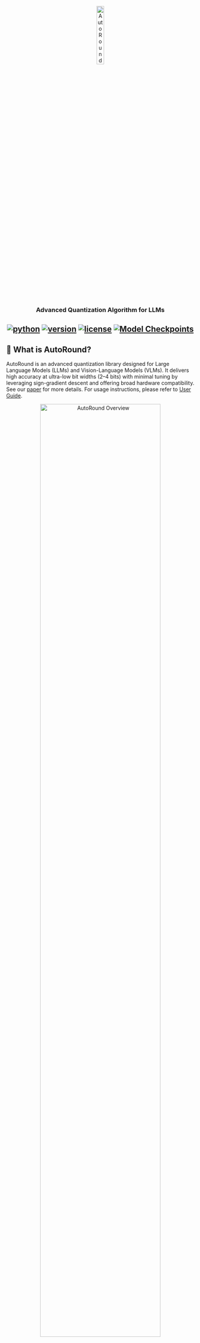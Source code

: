 <div align="center">



<p align="center">
  <img src="docs/imgs/AutoRound.png" alt="AutoRound Overview" width="20%">
</p>


<h3> Advanced Quantization Algorithm for LLMs</h3>

[![python](https://img.shields.io/badge/python-3.10%2B-blue)](https://github.com/intel/auto-round)
[![version](https://img.shields.io/badge/release-0.8.0-green)](https://github.com/intel/auto-round)
[![license](https://img.shields.io/badge/license-Apache%202-9C27B0)](https://github.com/intel/auto-round/blob/main/LICENSE)
<a href="https://huggingface.co/Intel">
<img alt="Model Checkpoints" src="https://img.shields.io/badge/%F0%9F%A4%97%20HF-Models-F57C00">
</a>
---
<div align="left">

## 🚀 What is AutoRound?

AutoRound is an advanced quantization library designed for Large Language Models (LLMs) and Vision-Language Models (VLMs). 
It delivers high accuracy at ultra-low bit widths (2–4 bits) with minimal tuning by leveraging sign-gradient descent and offering broad hardware compatibility. 
See our [paper](https://arxiv.org/pdf/2309.05516) for more details. For usage instructions, please refer to  [User Guide](./docs/step_by_step.md).

<p align="center">
  <img src="docs/imgs/autoround_overview.png" alt="AutoRound Overview" width="80%">
</p>


## 🆕 What's New
[2025/10] AutoRound has been integrated into **SGLang**. You can now run models in the AutoRound format directly using the latest SGLang later than v0.5.4.

[2025/10] We enhanced the RTN mode (--iters 0) to significantly reduce quantization cost compared to the default tuning mode. Check out [this doc](./docs/opt_rtn.md) for some accuracy results. If you don’t have sufficient resources, you can use this mode for 4-bit quantization.

[2025/10] We proposed a fast algorithm to generate **mixed bits/datatypes** schemes in minutes. Please
refer to the documentation for accuracy [results](./docs/auto_scheme_acc.md) and [this guide](https://github.com/intel/auto-round/blob/main/docs/step_by_step.md#autoscheme) for usage instructions.

[2025/09] AutoRound now includes experimental support for the **mxfp4 and nvfp4 dtypes**. For accuracy results, see the [documentation](./docs/mxnv_acc.md)
. We currently recommend exporting to the LLM-Compressor format.

[2025/08] AutoRound now provides experimental support for **an improved INT2 algorithm** via `--enable_alg_ext`. See this [documentation](./docs/alg_202508.md)
 for some accuracy results. 

[2025/07] AutoRound now offers experimental support for **GGUF** format, and recommends using optimized RTN mode (--iters 0) for
  all bits other than 3 bits. **A more advanced algorithm** tailored for specific configurations may be available in
  v0.8.1.

[2025/05] AutoRound has been integrated into **Transformers** and **vLLM**. 

[2025/03] The INT2-mixed **DeepSeek-R1** model (~200GB) retains 97.9% accuracy. Check
  out [OPEA/DeepSeek-R1-int2-mixed-sym-inc](https://huggingface.co/OPEA/DeepSeek-R1-int2-mixed-sym-inc).


## ✨ Key Features


✅ **Superior Accuracy**
Delivers strong performance even at 2–3 bits [example models](https://huggingface.co/collections/OPEA/2-3-bits-67a5f0bc6b49d73c01b4753b), with leading results at 4 bits [benchmark](https://huggingface.co/spaces/Intel/low_bit_open_llm_leaderboard).

✅ **Ecosystem Integration**
Seamlessly works with **Transformers, vLLM, SGLang** and more.

✅ **Multiple Formats Export**
Support **AutoRound, AutoAWQ, AutoGPTQ, and GGUF** for maximum compatibility. Details are shown in [export formats](https://github.com/intel/auto-round/blob/main/docs/step_by_step.md#supported-export-formats)

✅ **Fast Mixed Bits/Dtypes Scheme Generation**
Automatically configure in minutes, with about 1.1X-1.5X the model’s BF16 RAM size as overhead. Accuracy [results](./docs/auto_scheme_acc.md) and [user guide](https://github.com/intel/auto-round/blob/main/docs/step_by_step.md#autoscheme).

✅ **Optimized Round-to-Nearest Mode**
Use `--iters 0` for fast quantization with some accuracy drop for 4 bits. Details are shown in [opt_rtn mode](https://github.com/intel/auto-round/blob/main/docs/step_by_step.md#opt-rtn-mode)

✅ **Affordable Quantization Cost**
Quantize 7B models in about 10 minutes on a single GPU. Details are shown in [quantization costs](https://github.com/intel/auto-round/blob/main/docs/step_by_step.md#quantization-costs)

✅ **10+ VLMs Support**
Out-of-the-box quantization for 10+ vision-language models [example models](https://huggingface.co/collections/OPEA/vlms-autoround-675bc712fdd6a55ebaf11bfa), [support matrix](https://github.com/intel/auto-round/tree/main/auto_round/mllm#support-matrix)

✅ **Multiple Recipes**
Choose from `auto-round-best`, `auto-round`, and `auto-round-light` to suit your needs. Details are shown in [quantization recipes](https://github.com/intel/auto-round/blob/main/docs/step_by_step.md#recipe-recommendation)

✅ Advanced Utilities
Includes [multiple gpus quantization](https://github.com/intel/auto-round/blob/main/docs/step_by_step.md#devicemulti-gpu-setting-in-quantization), [multiple calibration datasets](https://github.com/intel/auto-round/blob/main/docs/step_by_step.md#default-dataset) and support for [10+ runtime backends](https://github.com/intel/auto-round/blob/main/docs/step_by_step.md#specify-inference-backend).

✅ Beyond weight only quantization. We are actively expanding support for additional datatypes such as **MXFP**, NVFP, W8A8, and more.


## Installation

### Install from pypi

```bash
# CPU/Intel GPU/CUDA
pip install auto-round

# HPU
pip install auto-round-lib
```

<details>
  <summary>Build from Source</summary>

  ```bash
  # CPU/Intel GPU/CUDA
  pip install .

  # HPU
  python setup.py install lib
  ```

</details>

## Model Quantization (CPU/Intel GPU/Gaudi/CUDA)

### CLI Usage
The full list of supported arguments is provided by calling `auto-round -h` on the terminal.

```bash
auto-round \
    --model Qwen/Qwen3-0.6B \
    --scheme "W4A16" \
    --format "auto_round" \
    --output_dir ./tmp_autoround
```

We offer another two recipes, `auto-round-best` and `auto-round-light`, designed for optimal accuracy and improved speed, respectively. Details are as follows.
<details>
  <summary>Other Recipes</summary>

  ```bash
# Best accuracy, 3X slower, low_gpu_mem_usage could save ~20G but ~30% slower
auto-round-best \
    --model Qwen/Qwen3-0.6B \
    --scheme "W4A16" \
    --low_gpu_mem_usage 
  ```

  ```bash
# 2-3X speedup, slight accuracy drop at W4 and larger accuracy drop at W2
auto-round-light \
    --model Qwen/Qwen3-0.6B \
    --scheme "W4A16" 

  ```

  <!-- ```bash
auto-round-fast \
# Fast and low memory, 2-3X speedup, slight accuracy drop at W4G128
    --model Qwen/Qwen3-0.6B \
    --bits 4 \
    --group_size 128 \
  ``` -->

</details>

In conclusion, we recommend using **auto-round for W4A16 and auto-round-best with `enable_alg_ext` for W2A16**. However, you may adjust the
configuration to suit your specific requirements and available resources.

### API Usage

```python
from auto_round import AutoRound

# Load a model (supports FP8/BF16/FP16/FP32)
model_name_or_path = "Qwen/Qwen3-0.6B"

# Available schemes: "W2A16", "W3A16", "W4A16", "W8A16", "NVFP4", "MXFP4" (no real kernels), "GGUF:Q4_K_M", etc.
ar = AutoRound(model_name_or_path, scheme="W4A16")

# Highest accuracy (4–5× slower).
# `low_gpu_mem_usage=True` saves ~20GB VRAM but runs ~30% slower.
# ar = AutoRound(model_name_or_path, nsamples=512, iters=1000, low_gpu_mem_usage=True)

# Faster quantization (2–3× speedup) with slight accuracy drop at W4G128.
# ar = AutoRound(model_name_or_path, nsamples=128, iters=50, lr=5e-3)

# Supported formats: "auto_round" (default), "auto_gptq", "auto_awq", "llm_compressor", "gguf:q4_k_m", etc.
ar.quantize_and_save(output_dir="./qmodel", format="auto_round")
```

<details>
<summary>Important Hyperparameters</summary>

##### Quantization Scheme & Configuration
- **`scheme` (str|dict|AutoScheme)**: The predefined quantization keys, e.g. `W4A16`, `MXFP4`, `NVFP4`, `GGUF:Q4_K_M`.
- **`bits` (int)**: Number of bits for quantization (default is `None`). If not None, it will override the scheme setting.
- **`group_size` (int)**: Size of the quantization group (default is `None`). If not None, it will override the scheme setting.
- **`sym` (bool)**: Whether to use symmetric quantization (default is `None`). If not None, it will override the scheme setting.
- **`layer_config` (dict)**: Configuration for weight quantization (default is `None`), mainly for mixed schemes.

##### Algorithm Settings
- **`enable_alg_ext` (bool)**: Enable algorithm variants for specific schemes (e.g., MXFP4/W2A16) that could bring notable improvements. Default is `False`.
- **`disable_opt_rtn` (bool)**: Use pure RTN mode for specific schemes (e.g., GGUF and WOQ). Default is `False` (improved RTN enabled).

##### Tuning Process Parameters
- **`iters` (int)**: Number of tuning iterations (default is `200`). Common values: 0 (RTN mode), 50 (with lr=5e-3 recommended), 1000. Higher values increase accuracy but slow down tuning.
- **`lr` (float)**: The learning rate for rounding value (default is `None`). When None, it will be set to `1.0/iters` automatically.
- **`batch_size` (int)**: Batch size for training (default is `8`). 4 is also commonly used.

##### Calibration Dataset
- **`dataset` (str|list|tuple|torch.utils.data.DataLoader)**: The dataset for tuning (default is `"NeelNanda/pile-10k"`). Supports local JSON files and dataset combinations, e.g. `"./tmp.json,NeelNanda/pile-10k:train,mbpp:train+validation+test"`.
- **`nsamples` (int)**: Number of samples for tuning (default is `128`).
- **`seqlen` (int)**: Data length of the sequence for tuning (default is `2048`).

##### Device/Speed Configuration
- **`enable_torch_compile` (bool)**: If no exception is raised, typically we recommend setting it to True for faster quantization with lower resource.
- **`low_gpu_mem_usage` (bool)**: Whether to offload intermediate features to CPU at the cost of ~20% more tuning time (default is `False`).
- **`device_map` (str|dict|int)**: The device to be used for tuning, e.g., `auto`, "cpu"`, `"cuda"`, `"0,1,2"` (default is `'0'`). When using "auto", it will try to use all available GPUs.

</details>

### AutoScheme Usage 
Please refer to the [user guide](https://github.com/intel/auto-round/blob/main/docs/step_by_step.md#autoscheme) for more details on AutoScheme.
~~~python
from auto_round import AutoRound, AutoScheme

model_name = "Qwen/Qwen3-8B"
avg_bits = 3.0
scheme = AutoScheme(avg_bits=avg_bits, options=("GGUF:Q2_K_S", "GGUF:Q4_K_S"), ignore_scale_zp_bits=True)
layer_config = {"lm_head": "GGUF:Q6_K"}

# Change iters to 200 for non-GGUF schemes
ar = AutoRound(model=model_name, scheme=scheme, layer_config=layer_config, iters=0)
ar.quantize_and_save()
~~~

<details>
<summary>Important Hyperparameters of AutoScheme</summary>


##### AutoScheme Hyperparameters

- **`avg_bits` (float)**: Target average bit-width for the entire model. Only quantized layers are included in the average bit calculation.  
- **`options` (str | list[str] | list[QuantizationScheme])**: Candidate quantization schemes to choose from. It can be a single comma-separated string (e.g., `"W4A16,W2A16"`), a list of strings (e.g., `["W4A16", "W2A16"]`), or a list of `QuantizationScheme` objects.  
- **`ignore_scale_zp_bits` (bool)**: Only supported in API usage. Determines whether to exclude the bits of scale and zero-point from the average bit-width calculation (default: `False`).  
- **`shared_layers` (Iterable[Iterable[str]], optional)**: Only supported in API usage. Defines groups of layers that share quantization settings.  
- **`batch_size` (int, optional)**: Only supported in API usage. Can be set to `1` to reduce VRAM usage at the expense of longer tuning time.  

</details>

### API Usage for VLMs

If you encounter issues during quantization, try setting iters=0 (to enable RTN) and use group_size=32 for better
results.


<details>
  <summary>Click to expand</summary>

**This feature is experimental and may be subject to changes**.

By default, AutoRoundMLLM only quantize the text module of VLMs and uses `NeelNanda/pile-10k` for calibration. To
quantize the entire model, you can enable `quant_nontext_module` by setting it to True, though support for this feature
is limited. For more information, please refer to the AutoRoundMLLM [readme](./auto_round/mllm/README.md).

```python
from auto_round import AutoRoundMLLM

# Load the model
model_name_or_path = "Qwen/Qwen2.5-VL-7B-Instruct"
# Quantize the model
ar = AutoRoundMLLM(model_name_or_path, scheme="W4A16")
output_dir = "./qmodel"
ar.quantize_and_save(output_dir)
```

</details>



## Model Inference

### vLLM (CPU/Intel GPU/CUDA)
```python
from vllm import LLM, SamplingParams

prompts = [
    "Hello, my name is",
]
sampling_params = SamplingParams(temperature=0.6, top_p=0.95)
model_name = "Intel/DeepSeek-R1-0528-Qwen3-8B-int4-AutoRound"
llm = LLM(model=model_name)

outputs = llm.generate(prompts, sampling_params)

for output in outputs:
    prompt = output.prompt
    generated_text = output.outputs[0].text
    print(f"Prompt: {prompt!r}, Generated text: {generated_text!r}")
```


### SGLang (Intel GPU/CUDA)
Please note that support for the MoE models and visual language models is currently limited.

```python
import sglang as sgl

llm = sgl.Engine(model_path="Intel/DeepSeek-R1-0528-Qwen3-8B-int4-AutoRound")
prompts = [
    "Hello, my name is",
]
sampling_params = {"temperature": 0.6, "top_p": 0.95}

outputs = llm.generate(prompts, sampling_params)
for prompt, output in zip(prompts, outputs):
    print(f"Prompt: {prompt}\nGenerated text: {output['text']}")
```


### Transformers (CPU/Intel GPU/Gaudi/CUDA)


AutoRound support 10+ backends and automatically selects the best available backend based on the installed libraries and prompts the user to
install additional libraries when a better backend is found.

**Please avoid manually moving the quantized model to a different device** (e.g., model.to('cpu')) during inference, as
this may cause unexpected exceptions.

The support for Gaudi device is limited.
```python
from transformers import AutoModelForCausalLM, AutoTokenizer

model_name = "Intel/DeepSeek-R1-0528-Qwen3-8B-int4-AutoRound"
model = AutoModelForCausalLM.from_pretrained(model_name, device_map="auto", dtype="auto")
tokenizer = AutoTokenizer.from_pretrained(model_name)
text = "There is a girl who likes adventure,"
inputs = tokenizer(text, return_tensors="pt").to(model.device)
print(tokenizer.decode(model.generate(**inputs, max_new_tokens=50)[0]))
```
## Acknowledgement
Special thanks to open-source low precision libraries such as AutoGPTQ, AutoAWQ, GPTQModel, Triton, Marlin, and ExLLaMAV2 for providing low-precision CUDA kernels, which are leveraged in AutoRound.

## 🌟 Support Us
If you find AutoRound helpful, please ⭐ star the repo and share it with your community!







